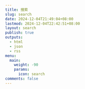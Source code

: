 ```yaml
---
title: 搜索
slug: search
date: 2024-12-04T21:49:04+08:00
lastmod: 2024-12-04T22:42:51+08:00
layout: search
publish: true
outputs:
  - html
  - json
  - rss
menu:
  main:
    weight: -90
    params:
      icon: search
comments: false
---
```

